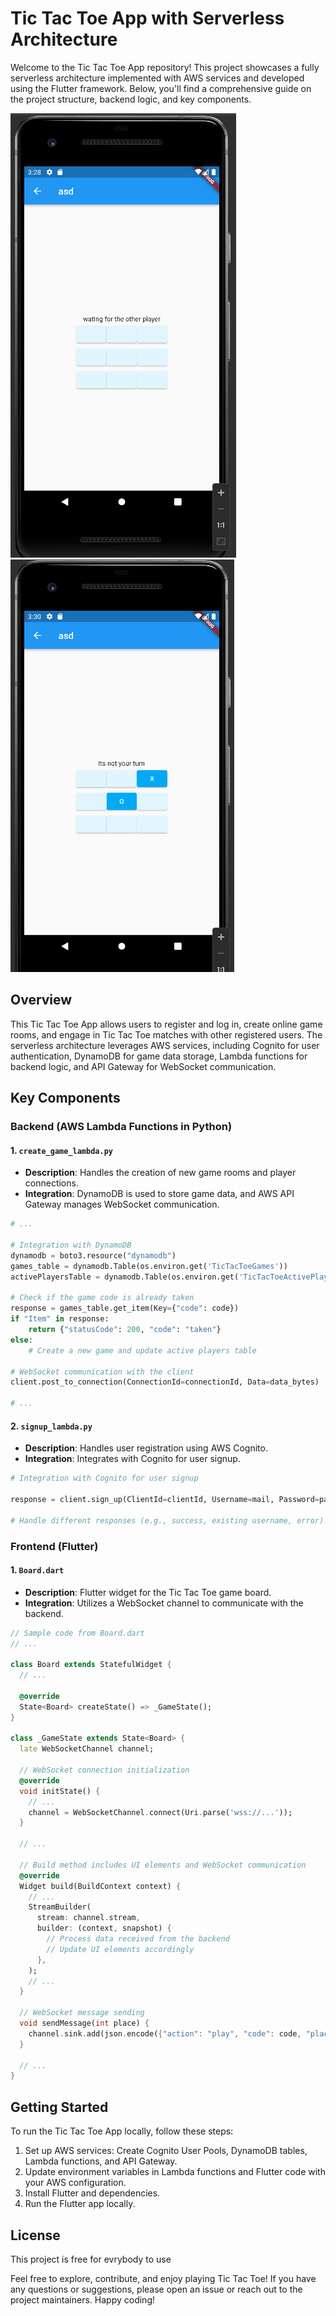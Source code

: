 # Tic Tac Toe App with Serverless Architecture

Welcome to the Tic Tac Toe App repository! This project showcases a fully serverless architecture implemented with AWS services and developed using the Flutter framework. Below, you'll find a comprehensive guide on the project structure, backend logic, and key components.

![Screenshot](print_screens/app_demo.png)
![Screenshot](print_screens/app_demo_2.png)

## Overview

This Tic Tac Toe App allows users to register and log in, create online game rooms, and engage in Tic Tac Toe matches with other registered users. The serverless architecture leverages AWS services, including Cognito for user authentication, DynamoDB for game data storage, Lambda functions for backend logic, and API Gateway for WebSocket communication.

## Key Components

### Backend (AWS Lambda Functions in Python)

#### 1. `create_game_lambda.py`
   - **Description**: Handles the creation of new game rooms and player connections.
   - **Integration**: DynamoDB is used to store game data, and AWS API Gateway manages WebSocket communication.

```python
# ...

# Integration with DynamoDB
dynamodb = boto3.resource("dynamodb")
games_table = dynamodb.Table(os.environ.get('TicTacToeGames'))
activePlayersTable = dynamodb.Table(os.environ.get('TicTacToeActivePlayers'))

# Check if the game code is already taken
response = games_table.get_item(Key={"code": code})
if "Item" in response:
    return {"statusCode": 200, "code": "taken"}
else:
    # Create a new game and update active players table

# WebSocket communication with the client
client.post_to_connection(ConnectionId=connectionId, Data=data_bytes)

# ...
```

#### 2. `signup_lambda.py`
   - **Description**: Handles user registration using AWS Cognito.
   - **Integration**: Integrates with Cognito for user signup.

```python
# Integration with Cognito for user signup

response = client.sign_up(ClientId=clientId, Username=mail, Password=password)

# Handle different responses (e.g., success, existing username, error)
```

### Frontend (Flutter)

#### 1. `Board.dart`
   - **Description**: Flutter widget for the Tic Tac Toe game board.
   - **Integration**: Utilizes a WebSocket channel to communicate with the backend.

```dart
// Sample code from Board.dart
// ...

class Board extends StatefulWidget {
  // ...

  @override
  State<Board> createState() => _GameState();
}

class _GameState extends State<Board> {
  late WebSocketChannel channel;

  // WebSocket connection initialization
  @override
  void initState() {
    // ...
    channel = WebSocketChannel.connect(Uri.parse('wss://...'));
  }

  // ...

  // Build method includes UI elements and WebSocket communication
  @override
  Widget build(BuildContext context) {
    // ...
    StreamBuilder(
      stream: channel.stream,
      builder: (context, snapshot) {
        // Process data received from the backend
        // Update UI elements accordingly
      },
    );
    // ...
  }

  // WebSocket message sending
  void sendMessage(int place) {
    channel.sink.add(json.encode({"action": "play", "code": code, "place": place}));
  }

  // ...
}
```


## Getting Started

To run the Tic Tac Toe App locally, follow these steps:

1. Set up AWS services: Create Cognito User Pools, DynamoDB tables, Lambda functions, and API Gateway.
2. Update environment variables in Lambda functions and Flutter code with your AWS configuration.
3. Install Flutter and dependencies.
4. Run the Flutter app locally.

## License

This project is free for evrybody to use

Feel free to explore, contribute, and enjoy playing Tic Tac Toe! If you have any questions or suggestions, please open an issue or reach out to the project maintainers. Happy coding!
